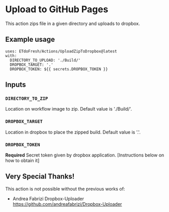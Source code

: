 # Upload to GitHub Pages
This action zips file in a given directory and uploads to dropbox.


## Example usage
```
uses: ETdoFresh/Actions/UploadZipToDropbox@latest
with:
  DIRECTORY_TO_UPLOAD: './Build/'
  DROPBOX_TARGET: '.'
  DROPBOX_TOKEN: ${{ secrets.DROPBOX_TOKEN }}
```


## Inputs
### `DIRECTORY_TO_ZIP`
Location on workflow image to zip. Default value is './Build/'.

### `DROPBOX_TARGET`
Location in dropbox to place the zipped build. Default value is '.'.

### `DROPBOX_TOKEN`
**Required** Secret token given by dropbox application. [Instructions below on how to obtain it]


## Very Special Thanks!
This action is not possible without the previous works of:
- Andrea Fabrizi Dropbox-Uploader https://github.com/andreafabrizi/Dropbox-Uploader
